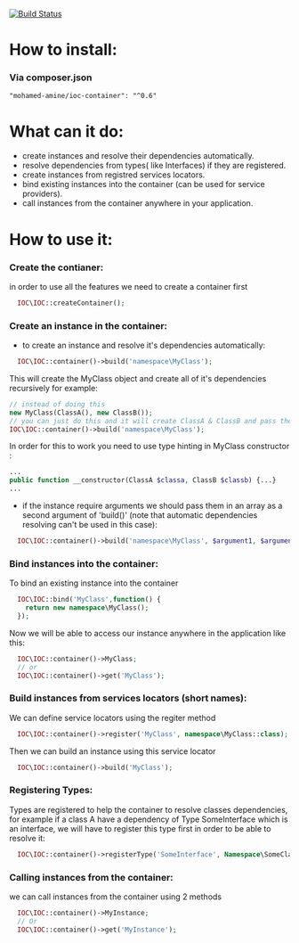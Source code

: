 [![Build Status](https://travis-ci.org/MohamedAmine-C/IOC-Container.svg?branch=master)](https://travis-ci.org/MohamedAmine-C/IOC-Container)

# How to install:
### Via composer.json
``` "mohamed-amine/ioc-container": "^0.6" ```
# What can it do:

- create instances and resolve their dependencies automatically.
- resolve dependencies from types( like Interfaces) if they are registered.
- create instances from registred services locators.
- bind existing instances into the container (can be used for service providers).
- call instances from the container anywhere in your application.

# How to use it:
### Create the contianer:
in order to use all the features we need to create a container first
```php
  IOC\IOC::createContainer();
```
### Create an instance in the container:
- to create an instance and resolve it's dependencies automatically:
```php
  IOC\IOC::container()->build('namespace\MyClass');
```
  This will create the MyClass object and create all of it's dependencies recursively for example:
  ```php
  // instead of doing this
  new MyClass(ClassA(), new ClassB());
  // you can just do this and it will create ClassA & ClassB and pass them automatically
  IOC\IOC::container()->build('namespace\MyClass');
  ```
  In order for this to work you need to use type hinting in MyClass constructor :
  ```php
  ...
  public function __constructor(ClassA $classa, ClassB $classb) {...}
  ...
  ```
- if the instance require arguments we should pass them in an array as a second argument of 'build()' (note that automatic dependencies resolving can't be used in this case):
```php
  IOC\IOC::container()->build('namespace\MyClass', $argument1, $argument2);
```

### Bind instances into the container:
To bind an existing instance into the container
```php
  IOC\IOC::bind('MyClass',function() {
    return new namespace\MyClass();
  });
```
Now we will be able to access our instance anywhere in the application like this:
```php
  IOC\IOC::container()->MyClass;
  // or 
  IOC\IOC::container()->get('MyClass');
```

### Build instances from services locators (short names):

We can define service locators using the regiter method
```php
  IOC\IOC::container()->register('MyClass', namespace\MyClass::class);
```
Then we can build an instance using this service locator
```php
  IOC\IOC::container()->build('MyClass');
```

### Registering Types:
Types are registered to help the container to resolve classes dependencies,
for example if a class A have a dependency of Type SomeInterface which is an interface,
we will have to register this type first in order to be able to resolve it:
```php
  IOC\IOC::container()->registerType('SomeInterface', Namespace\SomeClass::class);
```

### Calling instances from the container:
we can call instances from the container using 2 methods
```php
  IOC\IOC::container()->MyInstance;
  // Or
  IOC\IOC::container()->get('MyInstance');
```
